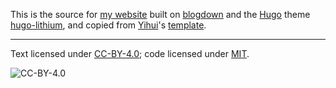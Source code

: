 This is the source for [my website](https://karlduino.org) built on
[blogdown](https://github.com/rstudio/blogdown) and the
[Hugo](https://gohugo.io) theme
[hugo-lithium](https://github.com/yihui/hugo-lithium), and
copied from [Yihui](https://yihui.name)'s
[template](https://github.com/yihui/blogdown-yihui-template).

---

Text licensed under
[CC-BY-4.0](https://creativecommons.org/licenses/by/4.0/legalcode);
code licensed under [MIT](LICENSE).

![CC-BY-4.0](https://mirrors.creativecommons.org/presskit/buttons/88x31/svg/by.svg)
